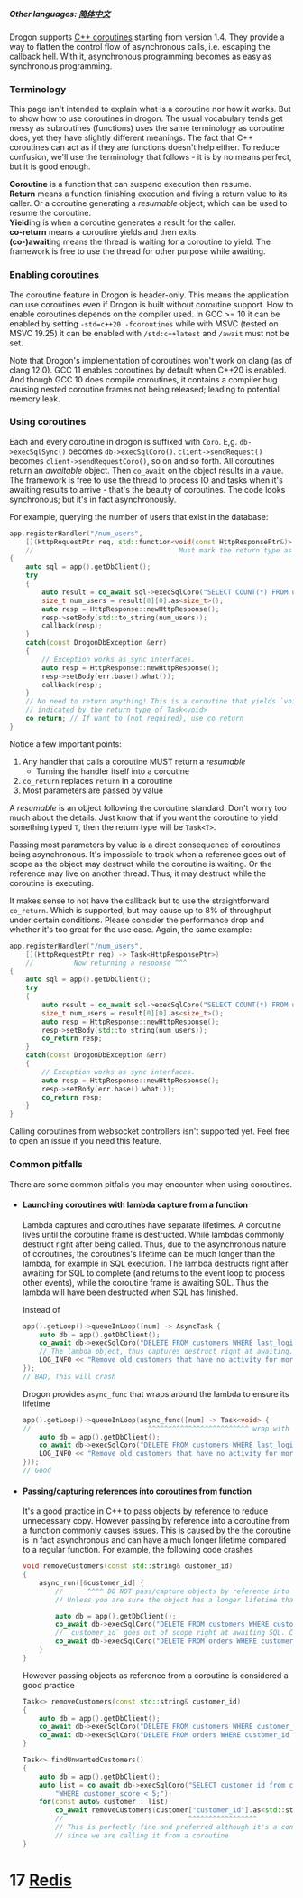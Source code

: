 ##### Other languages: [简体中文](/CHN//CHN/CHN-16-协程)

Drogon supports [C++ coroutines][1] starting from version 1.4. They provide a way to flatten the control flow of asynchronous calls, i.e. escaping the callback hell. With it, asynchronous programming becomes as easy as synchronous programming.

### Terminology

This page isn't intended to explain what is a coroutine nor how it works. But to show how to use coroutines in drogon. The usual vocabulary tends get messy as subroutines (functions) uses the same terminology as coroutine does, yet they have slightly different meanings. The fact that C++ coroutines can act as if they are functions doesn't help either. To reduce confusion, we'll use the terminology that follows - it is by no means perfect, but it is good enough.

**Coroutine** is a function that can suspend execution then resume.<br/>
**Return** means a function finishing execution and fiving a return value to its caller. Or a coroutine generating a _resumable_ object; which can be used to resume the coroutine.<br/>
**Yield**ing is when a coroutine generates a result for the caller.<br/>
**co-return** means a coroutine yields and then exits.<br/>
**(co-)await**ing means the thread is waiting for a coroutine to yield. The framework is free to use the thread for other purpose while awaiting.<br/>

### Enabling coroutines

The coroutine feature in Drogon is header-only. This means the application can use coroutines even if Drogon is built without coroutine support. How to enable coroutines depends on the compiler used. In GCC >= 10 it can be enabled by setting `-std=c++20 -fcoroutines` while with MSVC (tested on MSVC 19.25) it can be enabled with `/std:c++latest` and `/await` must not be set.

Note that Drogon's implementation of coroutines won't work on clang (as of clang 12.0). GCC 11 enables coroutines by default when C++20 is enabled. And though GCC 10 does compile coroutines, it contains a compiler bug causing nested coroutine frames not being released; leading to potential memory leak.

### Using coroutines

Each and every coroutine in drogon is suffixed with `Coro`. E,g. `db->execSqlSync()` becomes `db->execSqlCoro()`. `client->sendRequest()`  becomes `client->sendRequestCoro()`, so on and so forth. All coroutines return an _awaitable_ object. Then `co_await` on the object results in a value. The framework is free to use the thread to process IO and tasks when it's awaiting results to arrive - that's the beauty of coroutines. The code looks synchronous; but it's in fact asynchronously.

For example, querying the number of users that exist in the database:

```c++
app.registerHandler("/num_users",
    [](HttpRequestPtr req, std::function<void(const HttpResponsePtr&)> callback) -> Task<>
    //                                    Must mark the return type as a _resumable_ ^^^
{
    auto sql = app().getDbClient();
    try
    {
        auto result = co_await sql->execSqlCoro("SELECT COUNT(*) FROM users;");
        size_t num_users = result[0][0].as<size_t>();
        auto resp = HttpResponse::newHttpResponse();
        resp->setBody(std::to_string(num_users));
        callback(resp);
    }
    catch(const DrogonDbException &err)
    {
        // Exception works as sync interfaces.
        auto resp = HttpResponse::newHttpResponse();
        resp->setBody(err.base().what());
        callback(resp);
    }
    // No need to return anything! This is a coroutine that yields `void`. Which is
    // indicated by the return type of Task<void>
    co_return; // If want to (not required), use co_return
}
```

Notice a few important points:

1.  Any handler that calls a coroutine MUST return a _resumable_
    - Turning the handler itself into a coroutine
2.  `co_return` replaces `return` in a coroutine
3.  Most parameters are passed by value

A _resumable_ is an object following the coroutine standard. Don't worry too much about the details. Just know that if you want the coroutine to yield something typed `T`, then the return type will be `Task<T>`.

Passing most parameters by value is a direct consequence of coroutines being asynchronous. It's impossible to track when a reference goes out of scope as the object may destruct while the coroutine is waiting. Or the reference may live on another thread. Thus, it may destruct while the coroutine is executing.

It makes sense to not have the callback but to use the straightforward `co_return`. Which is supported, but may cause up to 8% of throughput under certain conditions. Please consider the performance drop and whether it's too great for the use case. Again, the same example:

```c++
app.registerHandler("/num_users",
    [](HttpRequestPtr req) -> Task<HttpResponsePtr>)
    //          Now returning a response ^^^
{
    auto sql = app().getDbClient();
    try
    {
        auto result = co_await sql->execSqlCoro("SELECT COUNT(*) FROM users;");
        size_t num_users = result[0][0].as<size_t>();
        auto resp = HttpResponse::newHttpResponse();
        resp->setBody(std::to_string(num_users));
        co_return resp;
    }
    catch(const DrogonDbException &err)
    {
        // Exception works as sync interfaces.
        auto resp = HttpResponse::newHttpResponse();
        resp->setBody(err.base().what());
        co_return resp;
    }
}
```

Calling coroutines from websocket controllers isn't supported yet. Feel free to open an issue if you need this feature.

### Common pitfalls

There are some common pitfalls you may encounter when using coroutines.

- #### Launching coroutines with lambda capture from a function

  Lambda captures and coroutines have separate lifetimes. A coroutine lives until the coroutine frame is destructed. While lambdas commonly destruct right after being called. Thus, due to the asynchronous nature of coroutines, the coroutines's lifetime can be much longer than the lambda, for example in SQL execution. The lambda destructs right after awaiting for SQL to complete (and returns to the event loop to process other events), while the coroutine frame is awaiting SQL. Thus the lambda will have been destructed when SQL has finished.

  Instead of

  ```c++
  app().getLoop()->queueInLoop([num] -> AsyncTask {
      auto db = app().getDbClient();
      co_await db->execSqlCoro("DELETE FROM customers WHERE last_login < CURRENT_TIMESTAMP - INTERVAL $1 DAY". std::to_string(num));
      // The lambda object, thus captures destruct right at awaiting. They are destructed at this point
      LOG_INFO << "Remove old customers that have no activity for more than " << num << "days"; // use-after-free
  });
  // BAD, This will crash
  ```

  Drogon provides `async_func` that wraps around the lambda to ensure its lifetime

  ```c++
  app().getLoop()->queueInLoop(async_func([num] -> Task<void> {
  //                             ^^^^^^^^^^^^^^^^^^^^^^^^^ wrap with async_func and return a Task<>
      auto db = app().getDbClient();
      co_await db->execSqlCoro("DELETE FROM customers WHERE last_login < CURRENT_TIMESTAMP - INTERVAL $1 DAY". std::to_string(num));
      LOG_INFO << "Remove old customers that have no activity for more than " << num << "days";
  }));
  // Good
  ```

- #### Passing/capturing references into coroutines from function

  It's a good practice in C++ to pass objects by reference to reduce unnecessary copy. However passing by reference into a coroutine from a function commonly causes issues. This is caused by the the coroutine is in fact asynchronous and can have a much longer lifetime compared to a regular function. For example, the following code crashes

  ```cpp
  void removeCustomers(const std::string& customer_id)
  {
      async_run([&customer_id] {
          //      ^^^^ DO NOT pass/capture objects by reference into a coroutine
          // Unless you are sure the object has a longer lifetime than the coroutine

          auto db = app().getDbClient();
          co_await db->execSqlCoro("DELETE FROM customers WHERE customer_id = $1", customer_id);
          // `customer_id` goes out of scope right at awaiting SQL. Crashes here
          co_await db->execSqlCoro("DELETE FROM orders WHERE customer_id = $1", customer_id);
      }
  }
  ```

  However passing objects as reference from a coroutine is considered a good practice

  ```cpp
  Task<> removeCustomers(const std::string& customer_id)
  {
      auto db = app().getDbClient();
      co_await db->execSqlCoro("DELETE FROM customers WHERE customer_id = $1", customer_id);
      co_await db->execSqlCoro("DELETE FROM orders WHERE customer_id = $1", customer_id);
  }

  Task<> findUnwantedCustomers()
  {
      auto db = app().getDbClient();
      auto list = co_await db->execSqlCoro("SELECT customer_id from customers "
          "WHERE customer_score < 5;");
      for(const auto& customer : list)
          co_await removeCustomers(customer["customer_id"].as<std::string>());
          //                               ^^^^^^^^^^^^^^^^^
          // This is perfectly fine and preferred although it's a const reference
          // since we are calling it from a coroutine
  }
  ```

[1]: https://en.cppreference.com/w/cpp/language/coroutines

# 17 [Redis](/ENG//ENG/ENG-17-Redis)
